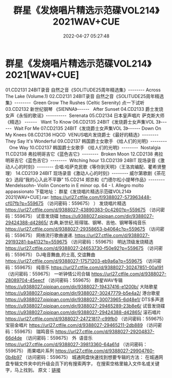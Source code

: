 ﻿---
title: 群星《发烧唱片精选示范碟VOL214》2021WAV+CUE
date: 2022-04-27 05:27:48
categories: 试音碟、非卖品、发烧碟
tags: 纯音乐
---
# 群星《发烧唱片精选示范碟VOL214》2021[WAV+CUE]

01.CD2131
24BIT录音
自然之音《SOLITUDE25周年精选集》--------
Across The Lake
(Volume.1)
02.CD2131
24BIT录音
自然之音《SOLITUDE25周年精选集》--------  Green Grow The
Rushes (Celtic Serenity)
点一下试听
03.CD2132
新世纪钢琴 《SIENNA》------   After
Sunset
04.CD2133
爵士发烧女声《永恒的歌谣》----------  Serenata
05.CD2134
日本皇声唱片 萨克斯大师《精选》 ------   Want To
Know
06.CD2135
24BIT《发烧爵士女声集VOL 3》------  Wait For
Me
07.CD2135
24BIT《发烧爵士女声集VOL 3》------ Down On My Knees
08.CD2136
HQCD  VENUS唱片发烧爵士《最好的精选》--------
They Say It's Wonderful
09.CD2137
韩国爵士女歌手 《给人们的光明》--------   One
Way
10.CD2137
韩国爵士女歌手 《给人们的光明》--------  Nostalgia
11.CD2138
弗拉明哥吉它《蓝色吉它》--------  Broken Moon
12.CD2138
弗拉明哥吉它《蓝色吉它》--------  Witching hour
13.CD2139
24BIT 现场录音《激动人心的时刻》--------
合唱:哈萨克民歌《等你到天明》（王洛宾编配、瞿希贤整理）
14.CD2139
24BIT 现场录音《激动人心的时刻》--------
威尔第歌剧《茶花女》选段“我的心入此不平静”
15.CD214
郑京和《门德尔松小提琴作品》--------
Mendelssohn- Violin Concerto in E minor op. 64 -
I. Allegro molto appassionato
下载地址：
群星《发烧唱片精选示范碟VOL214》2021[WAV+CUE].rar: https://url27.ctfile.com/f/9388027-573963448-cf07fb?p=559675
（访问密码：559675）
）
发烧唱片精选
https://url27.ctfile.com/d/9388027-43890383-0c4260?p=559675
（访问密码：559675）
试音发烧碟
https://u9388027.pipipan.com/dir/9388027-29424388-d42865/
古典,新世纪,班得瑞、钢琴、吉他、钢琴等纯音乐
https://url27.ctfile.com/d/9388027-29358653-b4064c?p=559675
（访问密码：559675）
网络流行歌曲速递.
https://url27.ctfile.com/d/9388027-29193281-ba4132?p=559675
（访问密码：559675）
明达顶级发烧精选
https://url27.ctfile.com/d/9388027-24653730-f50e92?p=559675
（访问密码：559675）
DJ电音舞曲,的士高,
交谊舞曲
https://url27.ctfile.com/d/9388027-17571203-eb9a6a?p=559675
（访问密码：559675）
纯音乐
https://url27.ctfile.com/d/9388027-30247851-00a191
（访问密码：559675）
一听钟情公司合辑
https://url27.ctfile.com/d/9388027-28089704-45eecf
（访问密码：559675）
群星WAV专辑
https://u9388027.pipipan.com/dir/9388027-19437416-e1200b/
大陆歌星
https://u9388027.pipipan.com/dir/9388027-30247779-b5e4a2/
港台歌星
https://u9388027.pipipan.com/dir/9388027-30073965-6d48e1/
DTS多声道
https://u9388027.pipipan.com/dir/9388027-29465289-23b8e6/
试音发烧碟
https://u9388027.pipipan.com/dir/9388027-29424388-d42865/
滚石唱片
https://url27.ctfile.com/d/9388027-24721817-c99fb0
（访问密码：559675）
宝丽金唱片
https://url27.ctfile.com/d/9388027-29465211-2db889
（访问密码：559675）
瑞鸣音乐
https://url27.ctfile.com/d/9388027-29204837-66d4de
（访问密码：559675）
外  语音乐
https://url27.ctfile.com/d/9388027-39813360-64a61d
（访问密码：559675）
雨果唱片系列
https://url27.ctfile.com/d/9388027-29904760-0b4b97
（访问密码：559675）
城通网盘快速找到想要专辑的方法：
在城通网盘专辑文件夹中的升级会员下的有搜索两字，
在搜索空格里输入文件名或关键字，马上找到。
原文：[链接](https://blog.sina.com.cn/s/blog_1647c7e7601030ww7.html)